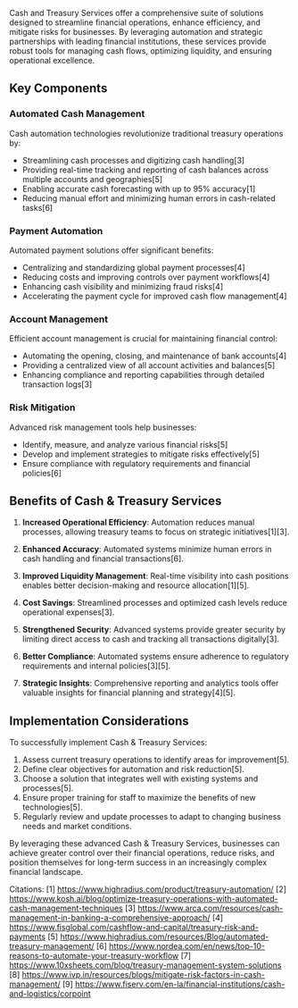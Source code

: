 Cash and Treasury Services offer a comprehensive suite of solutions designed to streamline financial operations, enhance efficiency, and mitigate risks for businesses. By leveraging automation and strategic partnerships with leading financial institutions, these services provide robust tools for managing cash flows, optimizing liquidity, and ensuring operational excellence.

## Key Components

### Automated Cash Management

Cash automation technologies revolutionize traditional treasury operations by:

- Streamlining cash processes and digitizing cash handling[3]
- Providing real-time tracking and reporting of cash balances across multiple accounts and geographies[5]
- Enabling accurate cash forecasting with up to 95% accuracy[1]
- Reducing manual effort and minimizing human errors in cash-related tasks[6]

### Payment Automation

Automated payment solutions offer significant benefits:

- Centralizing and standardizing global payment processes[4]
- Reducing costs and improving controls over payment workflows[4]
- Enhancing cash visibility and minimizing fraud risks[4]
- Accelerating the payment cycle for improved cash flow management[4]

### Account Management

Efficient account management is crucial for maintaining financial control:

- Automating the opening, closing, and maintenance of bank accounts[4]
- Providing a centralized view of all account activities and balances[5]
- Enhancing compliance and reporting capabilities through detailed transaction logs[3]

### Risk Mitigation

Advanced risk management tools help businesses:

- Identify, measure, and analyze various financial risks[5]
- Develop and implement strategies to mitigate risks effectively[5]
- Ensure compliance with regulatory requirements and financial policies[6]

## Benefits of Cash & Treasury Services

1. **Increased Operational Efficiency**: Automation reduces manual processes, allowing treasury teams to focus on strategic initiatives[1][3].

2. **Enhanced Accuracy**: Automated systems minimize human errors in cash handling and financial transactions[6].

3. **Improved Liquidity Management**: Real-time visibility into cash positions enables better decision-making and resource allocation[1][5].

4. **Cost Savings**: Streamlined processes and optimized cash levels reduce operational expenses[3].

5. **Strengthened Security**: Advanced systems provide greater security by limiting direct access to cash and tracking all transactions digitally[3].

6. **Better Compliance**: Automated systems ensure adherence to regulatory requirements and internal policies[3][5].

7. **Strategic Insights**: Comprehensive reporting and analytics tools offer valuable insights for financial planning and strategy[4][5].

## Implementation Considerations

To successfully implement Cash & Treasury Services:

1. Assess current treasury operations to identify areas for improvement[5].
2. Define clear objectives for automation and risk reduction[5].
3. Choose a solution that integrates well with existing systems and processes[5].
4. Ensure proper training for staff to maximize the benefits of new technologies[5].
5. Regularly review and update processes to adapt to changing business needs and market conditions.

By leveraging these advanced Cash & Treasury Services, businesses can achieve greater control over their financial operations, reduce risks, and position themselves for long-term success in an increasingly complex financial landscape.

Citations:
[1] https://www.highradius.com/product/treasury-automation/
[2] https://www.kosh.ai/blog/optimize-treasury-operations-with-automated-cash-management-techniques
[3] https://www.arca.com/resources/cash-management-in-banking-a-comprehensive-approach/
[4] https://www.fisglobal.com/cashflow-and-capital/treasury-risk-and-payments
[5] https://www.highradius.com/resources/Blog/automated-treasury-management/
[6] https://www.nordea.com/en/news/top-10-reasons-to-automate-your-treasury-workflow
[7] https://www.10xsheets.com/blog/treasury-management-system-solutions
[8] https://www.ivp.in/resources/blogs/mitigate-risk-factors-in-cash-management/
[9] https://www.fiserv.com/en-la/financial-institutions/cash-and-logistics/corpoint
